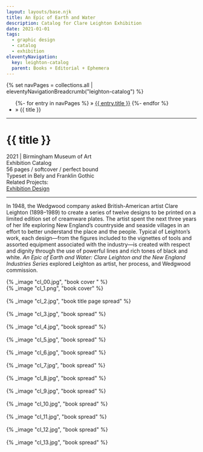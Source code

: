 ```yaml
---
layout: layouts/base.njk
title: An Epic of Earth and Water
description: Catalog for Clare Leighton Exhibition
date: 2021-01-01
tags:
  - graphic design
  - catalog
  - exhibition
eleventyNavigation:
  key: leighton-catalog
  parent: Books + Editorial + Ephemera
---
```


<div class="container">
  <div class="row">
    <div class="col">
  		{% set navPages = collections.all | eleventyNavigationBreadcrumb("leighton-catalog") %}
	  	<ul class="post-breadcrumb">
		      {%- for entry in navPages %}
			  <li{% if entry.url == page.url %} class="active-breadcrumb"{% endif %}> » <a href="{{ entry.url }}">{{ entry.title }}</a></li>
  			  {%- endfor %}
	    	<li><active-breadcrumb>» {{ title }}</active-breadcrumb></li>
			</ul>
    </div>
  </div>
  <hr>
  <div class="row"></div>
  <div class="row">
      <div class="col">
        <h1>{{ title }}</h1>
        <figcaption>2021 | Birmingham Museum of Art</figcaption>
        <figcaption>Exhibition Catalog</br>56 pages / softcover / perfect bound</br>Typeset in Bely and Franklin Gothic</figcaption>
        <figcaption>Related Projects:</br><a href=/design/exhibitions/2020_leighton>Exhibition Design</a></figcaption>
        <hr>
		    <p>In 1948, the Wedgwood company asked British-American artist Clare Leighton (1898–1989) to create a series of twelve designs to be printed on a limited edition set of creamware plates. The artist spent the next three years of her life exploring New England’s countryside and seaside villages in an effort to better understand the place and the people. Typical of Leighton’s work, each design—from the figures included to the vignettes of tools and assorted equipment associated with the industry—is created with respect and dignity through the use of powerful lines and rich tones of black and white. <em>An Epic of Earth and Water: Clare Leighton and the New England Industries Series</em> explored Leighton as artist, her process, and Wedgwood commission.</p>
		</div>
    <div class="col-12 col-12-md col-1-lg"></div>
		<div class="col">
            {% _image "cl_00.jpg", "book cover " %}
		</div>
	</div>
    <div class="row">
		<div class="col">
            {% _image "cl_1.png", "book cover" %}
            </br></br>
            {% _image "cl_2.jpg", "book title page spread" %}
            </br></br>
            {% _image "cl_3.jpg", "book spread" %}
            </br></br>
            {% _image "cl_4.jpg", "book spread" %}
            </br></br>
            {% _image "cl_5.jpg", "book spread" %}
            </br></br>
            {% _image "cl_6.jpg", "book spread" %}
            </br></br>
            {% _image "cl_7.jpg", "book spread" %}
            </br></br>
            {% _image "cl_8.jpg", "book spread" %}
            </br></br>
            {% _image "cl_9.jpg", "book spread" %}
            </br></br>
            {% _image "cl_10.jpg", "book spread" %}
            </br></br>
            {% _image "cl_11.jpg", "book spread" %}
            </br></br>
            {% _image "cl_12.jpg", "book spread" %}
            </br></br>
            {% _image "cl_13.jpg", "book spread" %}
        </div>
    </div>
</div>